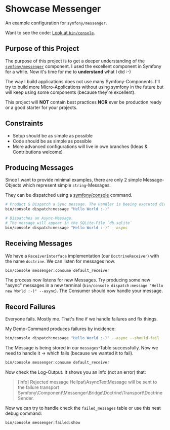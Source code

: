 # Showcase Messenger

An example configuration for `symfony/messenger`.

Want to see the code: [Look at `bin/console`](./bin/console).

## Purpose of this Project

The purpose of this project is to get a deeper understanding of the [`symfony/messenger`](https://symfony.com/doc/current/components/messenger.html) component.
I used the excellent component in Symfony for a while. Now it's time for me to **understand** what I did :-)

The way I build applications does not use many Symfony-Components. I'll try to build more Micro-Applications
without using symfony in the future but will keep using some components (because they're excellent).

This project will **NOT** contain best practices **NOR** ever be production ready or a good starter for your projects.

## Constraints

- Setup should be as simple as possible
- Code should be as simple as possible
- More advanced configurations will live in own branches (Ideas & Contributions welcome)

## Producing Messages

Since I want to provide minimal examples, there are only 2 simple Message-Objects which represent
simple `string`-Messages.

They can be dispatched using a [symfony/console](https://symfony.com/doc/current/components/console.html) command.

```sh
# Product & Dispatch a Sync message. The Handler is beeing executed directly and some debug output is shown.
bin/console dispatch:message "Hello World :-)"

# Dispatches an Async-Message.
# The message will appear in the SQLite-File `db.sqlite`
bin/console dispatch:message "Hello World :-)" --async
```

## Receiving Messages

We have a `ReceiverInterface` implementation (our `DoctrineReceiver`) with the name `doctrine`.
We can listen for messages now.

```sh
bin/console messenger:consume default_receiver
```

The process now listens for new Messages. Try producing some new "async" messages in a new terminal (`bin/console dispatch:message "Hello new World :-)" --async`).
The Consumer should now handle your message.

## Record Failures

Everyone fails. Mostly me. That's fine if we handle failures and fix things.

My Demo-Command produces failures by incidence:

```sh
bin/console dispatch:message "Hello World :-)" --async --should-fail
```

The Message is being stored in our `messages`-Table successfully.
Now we need to handle it -> which fails (because we wanted it to fail).

```sh
bin/console messenger:consume default_receiver
```

Now check the Log-Output. It shows you an info (not an error) that:

> [info] Rejected message Hellpat\AsyncTextMessage will be sent to the failure transport Symfony\Component\Messenger\Bridge\Doctrine\Transport\DoctrineSender.

Now we can try to handle check the `failed_messages` table or use this neat debug command:

```sh
bin/console messenger:failed:show
```

